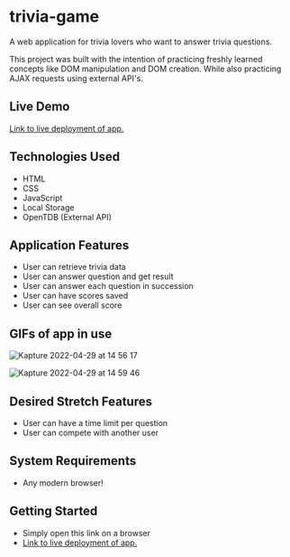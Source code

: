 # trivia-game

A web application for trivia lovers who want to answer trivia questions.

This project was built with the intention of practicing freshly learned concepts like DOM manipulation and DOM creation. While also practicing AJAX requests using external API's.

## Live Demo
[Link to live deployment of app.](damien-martinez.github.io/trivia-game/)

## Technologies Used
- HTML
- CSS
- JavaScript
- Local Storage
- OpenTDB (External API)

## Application Features
- User can retrieve trivia data
- User can answer question and get result
- User can answer each question in succession
- User can have scores saved
- User can see overall score

## GIFs of app in use
![Kapture 2022-04-29 at 14 56 17](https://user-images.githubusercontent.com/40590740/166074161-0e1fc74c-3663-4551-9d31-22946789070b.gif)


![Kapture 2022-04-29 at 14 59 46](https://user-images.githubusercontent.com/40590740/166074445-c1683aaf-9d61-49f5-963a-3214a2d7c24f.gif)

## Desired Stretch Features
- User can have a time limit per question
- User can compete with another user

## System Requirements
- Any modern browser!

## Getting Started
- Simply open this link on a browser
- [Link to live deployment of app.](damien-martinez.github.io/trivia-game/)
